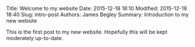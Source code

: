 Title: Welcome to my website
Date: 2015-12-18 18:10
Modified: 2015-12-18 18:40
Slug: intro-post
Authors: James Begley
Summary: Introduction to my new website

This is the first post to my new website. Hopefully this will be kept moderately up-to-date.
